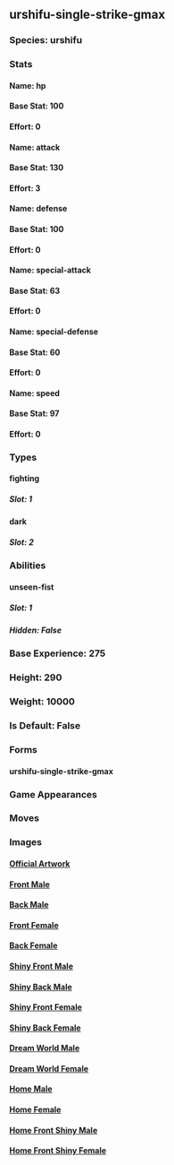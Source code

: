 ## urshifu-single-strike-gmax
### Species: urshifu
### Stats
#### Name: hp
#### Base Stat: 100
#### Effort: 0
#### Name: attack
#### Base Stat: 130
#### Effort: 3
#### Name: defense
#### Base Stat: 100
#### Effort: 0
#### Name: special-attack
#### Base Stat: 63
#### Effort: 0
#### Name: special-defense
#### Base Stat: 60
#### Effort: 0
#### Name: speed
#### Base Stat: 97
#### Effort: 0
### Types
#### fighting
##### Slot: 1
#### dark
##### Slot: 2
### Abilities
#### unseen-fist
##### Slot: 1
##### Hidden: False
### Base Experience: 275
### Height: 290
### Weight: 10000
### Is Default: False
### Forms
#### urshifu-single-strike-gmax
### Game Appearances
### Moves
### Images
#### [Official Artwork](https://raw.githubusercontent.com/PokeAPI/sprites/master/sprites/pokemon/other/official-artwork/10218.png)
#### [Front Male](https://raw.githubusercontent.com/PokeAPI/sprites/master/sprites/pokemon/10218.png)
#### [Back Male](None)
#### [Front Female](None)
#### [Back Female](None)
#### [Shiny Front Male](None)
#### [Shiny Back Male](None)
#### [Shiny Front Female](None)
#### [Shiny Back Female](None)
#### [Dream World Male](None)
#### [Dream World Female](None)
#### [Home Male](https://raw.githubusercontent.com/PokeAPI/sprites/master/sprites/pokemon/other/home/10218.png)
#### [Home Female](None)
#### [Home Front Shiny Male](https://raw.githubusercontent.com/PokeAPI/sprites/master/sprites/pokemon/other/home/shiny/10218.png)
#### [Home Front Shiny Female](None)